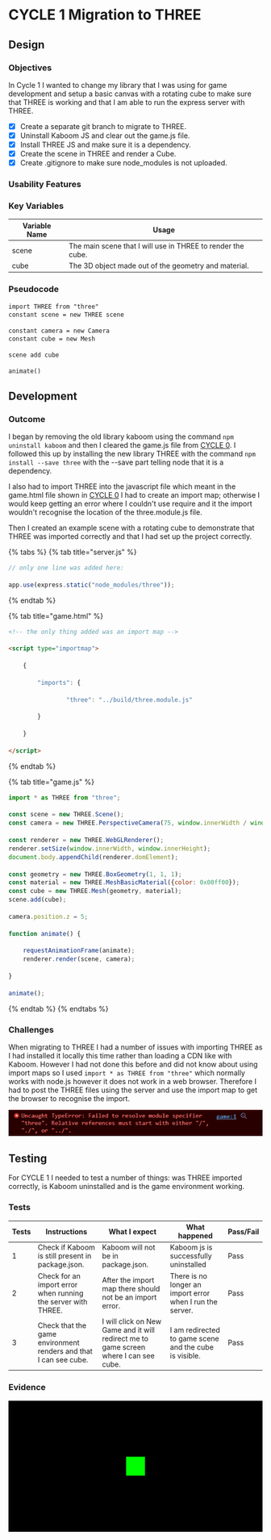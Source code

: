 # CYCLE 1 Migration to THREE

## Design

### Objectives

In Cycle 1 I wanted to change my library that I was using for game development and setup a basic canvas with a rotating cube to make sure that THREE is working and that I am able to run the express server with THREE.

* [x] Create a separate git branch to migrate to THREE.
* [x] Uninstall Kaboom JS and clear out the game.js file.
* [x] Install THREE JS and make sure it is a dependency.
* [x] Create the scene in THREE and render a Cube.
* [x] Create .gitignore to make sure node\_modules is not uploaded.

### Usability Features

### Key Variables

| Variable Name | Usage                                                       |
| ------------- | ----------------------------------------------------------- |
| scene         | The main scene that I will use in THREE to render the cube. |
| cube          | The 3D object made out of the geometry and material.        |

### Pseudocode

```
import THREE from "three"
constant scene = new THREE scene

constant camera = new Camera
constant cube = new Mesh

scene add cube

animate()
```

## Development

### Outcome

I began by removing the old library kaboom using the command `npm uninstall kaboom` and then I cleared the game.js file from [CYCLE 0](../2-design-and-development/cycle-1.md). I followed this up by installing the new library THREE with the command `npm install --save three` with the --save part telling node that it is a dependency.

I also had to import THREE into the javascript file which meant in the game.html file shown in [CYCLE 0](../2-design-and-development/cycle-1.md) I had to create an import map; otherwise I would keep getting an error where I couldn't use require and it the import wouldn't recognise the location of the three.module.js file.

Then I created an example scene with a rotating cube to demonstrate that THREE was imported correctly and that I had set up the project correctly.

{% tabs %}
{% tab title="server.js" %}
```javascript
// only one line was added here:

app.use(express.static("node_modules/three"));
```
{% endtab %}

{% tab title="game.html" %}
```html
<!-- the only thing added was an import map -->

<script type="importmap">
            
    {
                
        "imports": {
                
                "three": "../build/three.module.js"
                
        }
            
    }
        
</script>
```
{% endtab %}

{% tab title="game.js" %}
```javascript
import * as THREE from "three";

const scene = new THREE.Scene();
const camera = new THREE.PerspectiveCamera(75, window.innerWidth / window.innerHeight, 0.1, 1000);

const renderer = new THREE.WebGLRenderer();
renderer.setSize(window.innerWidth, window.innerHeight);
document.body.appendChild(renderer.domElement);

const geometry = new THREE.BoxGeometry(1, 1, 1);
const material = new THREE.MeshBasicMaterial({color: 0x00ff00});
const cube = new THREE.Mesh(geometry, material);
scene.add(cube);

camera.position.z = 5;

function animate() {
	
	requestAnimationFrame(animate);
	renderer.render(scene, camera);

}

animate();
```
{% endtab %}
{% endtabs %}

### Challenges

When migrating to THREE I had a number of issues with importing THREE as I had installed it locally this time rather than loading a CDN like with Kaboom. However I had not done this before and did not know about using import maps so I used `import * as THREE from "three"` which normally works with node.js however it does not work in a web browser. Therefore I had to post the  THREE files using the server and use the import map to get the browser to recognise the import.

![The browser doesn't automatically handle imports unlike node.js.](<../.gitbook/assets/image (4) (1) (1) (1) (1).png>)

## Testing

For CYCLE 1 I needed to test a number of things: was THREE imported correctly, is Kaboom uninstalled and is the game environment working.

### Tests

| Tests | Instructions                                                     | What I expect                                                                         | What happened                                             | Pass/Fail |
| ----- | ---------------------------------------------------------------- | ------------------------------------------------------------------------------------- | --------------------------------------------------------- | --------- |
| 1     | Check if Kaboom is still present in package.json.                | Kaboom will not be in package.json.                                                   | Kaboom js is successfully uninstalled                     | Pass      |
| 2     | Check for an import error when running the server with THREE.    | After the import map there should not be an import error.                             | There is no longer an import error when I run the server. | Pass      |
| 3     | Check that the game environment renders and that I can see cube. | I will click on New Game and it will redirect me to game screen where I can see cube. | I am redirected to game scene and the cube is visible.    | Pass      |

### Evidence

![The cube is displaying correctly meaning that THREE is imported and working correctly.](<../.gitbook/assets/image (5) (1) (1) (1) (1).png>)
